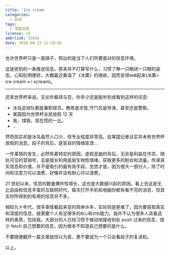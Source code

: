 ```yaml
---
title: 'Ice cream'
categories:
  - 杂谈
tags:
  - 深度信息
license: nd
abbrlink: 55816
date: 2018-06-22 12:10:01
---
```


也许世界杯只是一面镜子，照出的是当下人们所要面对的信息环境。

这是收到的一条推送信息。原本并不打算写什么，习惯了睁一只眼闭一只眼的姿态，心知肚明便好。大概最近重温了《冰菓》的缘故，因而变得`呐喊`起来(冰菓= ice cream ≈ i scream)。

---

还拿世界杯来说。无论你看球与否，你多少还是能听到或看到这样的讯息:

<!--more-->

- 冰岛足球队都是兼职球员，教练是牙医,守门员是导演，甚至还是警察。
- 某国因为世界杯全民放假 12 天
- 我，煤吸，现在慌的一比。
- ...

然而现实却是冰岛虽然人口少，但专业程度非常高。驻某国记者证实并未有世界杯放假的消息。段子的背后，是盲目的情绪宣泄...

一件事情的发生，必然有着特定的原因。虚假歪曲的背后，无非是利益在作祟。随处可见的营销号，总是擅长利用底层生物性情绪，获取更多的粉丝和流量。传递真实信息和价值，并不是吸引的最有效手段，忽悠才是。因为很大一部分人，除了时间和注意力可以浪费，好像并没有耐心可以浪费。

21 世纪以来，信息的数量爆炸性增长，这也是大数据兴起的原因。看上去这是无比自由和信息丰富的互联网时代，每天打开手机和电脑你都有看不完的消息，但其实你所得到的有用的信息并不多。

相较九十年代，很多事情看起来变的简单许多，实际则是更难了，因为要获取真实和深度的信息，就需要个人有足够多的`耐心`和`识别`能力。我并不认为很多人具备这样的素质，包括我。大部分的人已经习惯于被动地接收别处 push 过来的信息，很少 fetch 自己想要的信息，因为根本不知道自己想要的是什么。

不要随便翻开一篇文章就信以为真，更不要成为一个只会看段子的复读机。

以上。
